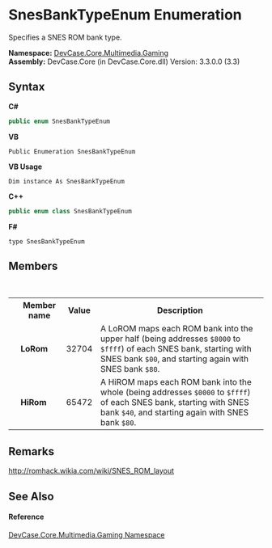 # SnesBankTypeEnum Enumeration
 

Specifies a SNES ROM bank type.

**Namespace:**&nbsp;<a href="N_DevCase_Core_Multimedia_Gaming">DevCase.Core.Multimedia.Gaming</a><br />**Assembly:**&nbsp;DevCase.Core (in DevCase.Core.dll) Version: 3.3.0.0 (3.3)

## Syntax

**C#**<br />
``` C#
public enum SnesBankTypeEnum
```

**VB**<br />
``` VB
Public Enumeration SnesBankTypeEnum
```

**VB Usage**<br />
``` VB Usage
Dim instance As SnesBankTypeEnum
```

**C++**<br />
``` C++
public enum class SnesBankTypeEnum
```

**F#**<br />
``` F#
type SnesBankTypeEnum
```


## Members
&nbsp;<table><tr><th></th><th>Member name</th><th>Value</th><th>Description</th></tr><tr><td /><td target="F:DevCase.Core.Multimedia.Gaming.SnesBankTypeEnum.LoRom">**LoRom**</td><td>32704</td><td>A LoROM maps each ROM bank into the upper half (being addresses `$8000` to `$ffff`) of each SNES bank, starting with SNES bank `$00`, and starting again with SNES bank `$80`.</td></tr><tr><td /><td target="F:DevCase.Core.Multimedia.Gaming.SnesBankTypeEnum.HiRom">**HiRom**</td><td>65472</td><td>A HiROM maps each ROM bank into the whole (being addresses `$0000` to `$ffff`) of each SNES bank, starting with SNES bank `$40`, and starting again with SNES bank `$80`.</td></tr></table>

## Remarks
<a href="http://romhack.wikia.com/wiki/SNES_ROM_layout" target="_blank">http://romhack.wikia.com/wiki/SNES_ROM_layout</a>

## See Also


#### Reference
<a href="N_DevCase_Core_Multimedia_Gaming">DevCase.Core.Multimedia.Gaming Namespace</a><br />